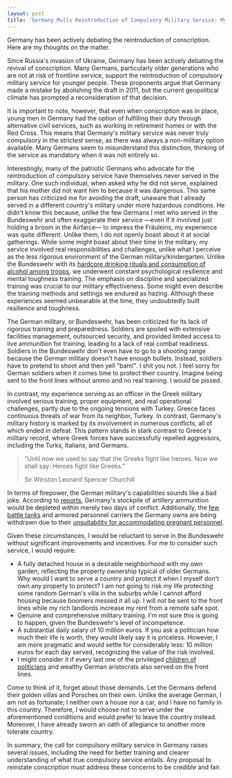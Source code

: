 ```yaml
---
layout: post
title: 'Germany Mulls Reintroduction of Compulsory Military Service: My Thoughts'
---
```


Germany has been actively debating the reintroduction of conscription. Here are my thoughts on the matter.

Since Russia's invasion of Ukraine, Germany has been actively debating the revival of conscription. Many Germans, particularly older generations who are not at risk of frontline service, support the reintroduction of compulsory military service for younger people. These proponents argue that Germany made a mistake by abolishing the draft in 2011, but the current geopolitical climate has prompted a reconsideration of that decision. 

It is important to note, however, that even when conscription was in place, young men in Germany had the option of fulfilling their duty through alternative civil services, such as working in retirement homes or with the Red Cross. This means that Germany's military service was never truly compulsory in the strictest sense, as there was always a non-military option available. Many Germans seem to misunderstand this distinction, thinking of the service as mandatory when it was not entirely so.

Interestingly, many of the patriotic Germans who advocate for the reintroduction of compulsory service have themselves never served in the military. One such individual, when asked why he did not serve, explained that his mother did not want him to because it was dangerous. This same person has criticized me for avoiding the draft, unaware that I already served in a different country's military under more hazardous conditions. He didn't know this because, unlike the few Germans I met who served in the Bundeswehr and often exaggerate their service —even if it involved just holding a broom in the Airfarce— to impress the Fräuleins, my experience was quite different. Unlike them, I do not openly boast about it at social gatherings. While some might boast about their time in the military, my service involved real responsibilities and challenges, unlike what I perceive as the less rigorous environment of the German military/kindergarten. Unlike the Bundeswehr with its [hardcore drinking rituals and consumption of alcohol among troops](https://www.atlanticcouncil.org/blogs/new-atlanticist/german-soldiers-too-fat-and-drunk-to-fight/), we underwent constant psychological resilience and mental toughness training. The emphasis on discipline and specialized training was crucial to our military effectiveness. Some might even describe the training methods and settings we endured as hazing. Although these experiences seemed unbearable at the time, they undoubtedly built resilience and toughness.

The German military, or Bundeswehr, has been criticized for its lack of rigorous training and preparedness. Soldiers are spoiled with extensive facilities management, outsourced security, and provided limited access to live ammunition for training, leading to a lack of real combat readiness. Soldiers in the Bundeswehr don't even have to go to a shooting range because the German military doesn't have enough bullets. Instead, soldiers have to pretend to shoot and then yell "bam!". I shit you not. I feel sorry for German soldiers when it comes time to protect their country. Imagine being sent to the front lines without ammo and no real training. I would be pissed. 

In contrast, my experience serving as an officer in the Greek military involved serious training, proper equipment, and real operational challenges, partly due to the ongoing tensions with Turkey. Greece faces continuous threats of war from its neighbor, Turkey. In contrast, Germany's military history is marked by its involvement in numerous conflicts, all of which ended in defeat. This pattern stands in stark contrast to Greece's military record, where Greek forces have successfully repelled aggressors, including the Turks, Italians, and Germans.

> "Until now we used to say that the Greeks fight like heroes. Now we shall say: Heroes fight like Greeks." 
> 
> Sir Winston Leonard Spencer Churchill 

In terms of firepower, the German military's capabilities sounds like a bad joke. According to [reports](https://www.stern.de/politik/deutschland/oberst-a-d---bundeswehr-hat-nur-fuer-zwei-tage-artillerie-munition-32964800.html), Germany's stockpile of artillery ammunition would be depleted within merely two days of conflict. Additionally, the [few battle tanks](https://www.statista.com/statistics/1294391/nato-tank-strength-country/) and armored personnel carriers the Germany owns are being withdrawn due to their [unsuitability for accommodating pregnant personnel](https://www.faz.net/aktuell/wirtschaft/unternehmen/puma-panzer-buerokratie-und-sonderwuensche-verteuern-und-verzoegern-13405087.html).

Given these circumstances, I would be reluctant to serve in the Bundeswehr without significant improvements and incentives. For me to consider such service, I would require:

- A fully detached house in a desirable neighborhood with my own garden, reflecting the property ownership typical of older Germans. Why would I want to serve a country and protect it when I myself don't own any property to protect? I am not going to risk my life protecting some random German's villa in the suburbs while I cannot afford housing because boomers messed it all up. I will not be sent to the front lines while my rich landlords increase my rent from a remote safe spot.
- Genuine and comprehensive military training. I'm not sure this is going to happen, given the Bundeswehr's level of incompetence.
- A substantial daily salary of 10 million euros. If you ask a politician how much their life is worth, they would likely say it is priceless. However, I am more pragmatic and would settle for considerably less: 10 million euros for each day served, recognizing the value of the risk involved.
- I might consider it if every last one of the privileged [children of politicians](https://www.politico.eu/article/helicopter-flight-revives-attacks-on-german-defense-minister-as-key-election-looms/) and wealthy German aristocrats also served on the front lines.

Come to think of it, forget about those demands. Let the Germans defend their golden villas and Porsches on their own. Unlike the average German, I am not as fortunate; I neither own a house nor a car, and I have no family in this country. Therefore, I would choose not to serve under the aforementioned conditions and would prefer to leave the country instead. Moreover, I have already sworn an oath of allegiance to another more tolerate country.

In summary, the call for compulsory military service in Germany raises several issues, including the need for better training and clearer understanding of what true compulsory service entails. Any proposal to reinstate conscription must address these concerns to be credible and fair.